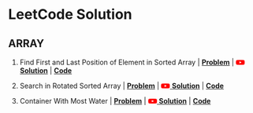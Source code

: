 # LeetCode Solution

## ARRAY

1. Find First and Last Position of Element in Sorted Array  | [**Problem**](https://leetcode.com/problems/find-first-and-last-position-of-element-in-sorted-array/) | [<img src="Images/Youtube_logo.png" width="18" height="10"> **Solution**](https://www.youtube.com/watch?v=V74aDHy0uDg) | [**Code**](https://github.com/vergebit/LeetCode/blob/main/Array/find_first_and_last_position_of_element_in_sorted_array.cpp)

2. Search in Rotated Sorted Array | [**Problem**](https://leetcode.com/problems/search-in-rotated-sorted-array/) | [<img src="Images/Youtube_logo.png" width="18" height="10"> **Solution**]() | [**Code**]()

3. Container With Most Water | [**Problem**](https://leetcode.com/problems/container-with-most-water/) | [<img src="Images/Youtube_logo.png" width="18" height="10"> **Solution**](https://www.youtube.com/watch?v=k6UizQ89DDA) | [**Code**](https://github.com/vergebit/LeetCode/blob/main/Array/container_with_most_water.cpp)
